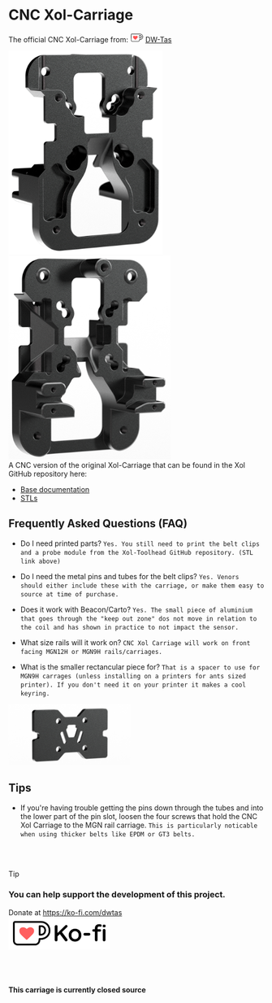 # CNC Xol-Carriage
The official CNC Xol-Carriage from: [![ko-fi](docs/images/Ko-fi_smol.png)](https://ko-fi.com/O5O5OCC0K) [DW-Tas](https://github.com/DW-Tas)<br/>

<img src='docs/images/Xol-Carriage.2.png' height=400 />
<img src='docs/images/Xol-Carriage.5.png' height=400 />

<br/>
A CNC version of the original Xol-Carriage that can be found in the Xol GitHub repository here:<br/>

* <a href="https://github.com/Armchair-Heavy-Industries/Xol-Toolhead/blob/main/docs/xol_carriage_assembly.md">Base documentation</a>
* <a href="https://github.com/Armchair-Heavy-Industries/Xol-Toolhead/tree/main/STL/Xol-Carriage">STLs</a>

## Frequently Asked Questions (FAQ)
* Do I need printed parts? `Yes. You still need to print the belt clips and a probe module from the Xol-Toolhead GitHub repository. (STL link above)`
  
* Do I need the metal pins and tubes for the belt clips? `Yes. Venors should either include these with the carriage, or make them easy to source at time of purchase.`
 
* Does it work with Beacon/Carto? `Yes. The small piece of aluminium that goes through the "keep out zone" dos not move in relation to the coil and has shown in practice to not impact the sensor.`

* What size rails will it work on? `CNC Xol Carriage will work on front facing MGN12H or MGN9H rails/carriages.`

* What is the smaller rectancular piece for? `That is a spacer to use for MGN9H carrages (unless installing on a printers for ants sized printer). If you don't need it on your printer it makes a cool keyring.`

<img src='docs/images/Xol-Carriage.4.png' height=120 />

## Tips
* If you're having trouble getting the pins down through the tubes and into the lower part of the pin slot, loosen the four screws that hold the CNC Xol Carriage to the MGN rail carriage. `This is particularly noticable when using thicker belts like EPDM or GT3 belts.`

<br/><br/>

> [!TIP] 
> ### You can help support the development of this project.<br/>
> Donate at https://ko-fi.com/dwtas<br/>
[![ko-fi](docs/images/Ko-fi_TextLogo.png)](https://ko-fi.com/dwtas)

<br/><br/>

#### This carriage is currently closed source
